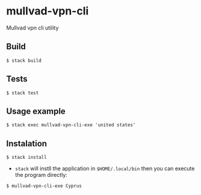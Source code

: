 # mullvad-vpn-cli

Mullvad vpn cli utility

## Build
```
$ stack build
```

## Tests
```
$ stack test
```

## Usage example
```
$ stack exec mullvad-vpn-cli-exe 'united states' 
```

## Instalation
```
$ stack install
```
+ `stack` will instll the application in `$HOME/.local/bin` then you can execute the program directly:
```
$ mullvad-vpn-cli-exe Cyprus
```

